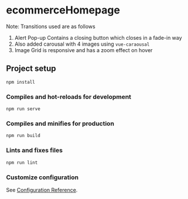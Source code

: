 # ecommerceHomepage

Note: Transitions used are as follows
1. Alert Pop-up Contains a closing button which closes in a fade-in way
2. Also added carousal with 4 images using `vue-caraousal`
3. Image Grid is responsive and has a zoom effect on hover

## Project setup
```
npm install
```

### Compiles and hot-reloads for development
```
npm run serve
```

### Compiles and minifies for production
```
npm run build
```

### Lints and fixes files
```
npm run lint
```

### Customize configuration
See [Configuration Reference](https://cli.vuejs.org/config/).

